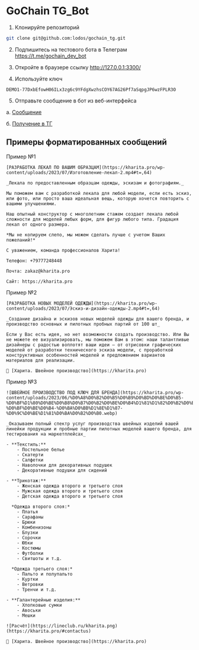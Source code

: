 # GoChain TG_Bot 

1. Клонируйте репозиторий
```bash
git clone git@github.com:lodos/gochain_tg.git
```

2. Подпишитесь на тестового бота в Телеграм https://t.me/gochain_dev_bot

3. Откройте в браузере ссылку
http://127.0.0.1:3300/

4. Используйте ключ
```plaintext
DEMO1-77DxbEfowH06ILx3zg6c9YFdgXwzhsCOY67AG26Pf7aSqpgJP6wzFPLR3O
```
5. Отправьте сообщение в бот из веб-интерфейса

а. [Сообщение](http://store.linecloud.ru/snap/2024-06-19_17-28-32.png)

б. [Получение в ТГ](http://store.linecloud.ru/snap/2024-06-19_17-29-51.png)






## Примеры форматированных сообщений

Пример №1

```plaintext
[РАЗРАБОТКА ЛЕКАЛ ПО ВАШИМ ОБРАЗЦАМ](https://kharita.pro/wp-content/uploads/2023/07/Изготовление-лекал-2.mp4#t=,64)

_Лекала по предоставленным образцам одежды, эскизам и фотографиям._

Мы поможем вам с разработкой лекала для любой модели, если есть эскиз, или фото, или просто ваша идеальная вещь, которую хочется повторить с вашими улучшениями.

Наш опытный конструктор с многолетним стажем создает лекала любой сложности для моделей любых форм, для фигур любого типа. Градация лекал от одного размера.

*Мы не копируем слепо, мы можем сделать лучше с учетом Ваших пожеланий!*

С уважением, команда профессионалов Харита!

Телефон: +79777248448

Почта: zakaz@kharita.pro

Сайт: https://kharita.pro
```


Пример №2

```plaintext
[РАЗРАБОТКА НОВЫХ МОДЕЛЕЙ ОДЕЖДЫ](https://kharita.pro/wp-content/uploads/2023/07/Эскиз-и-дизайн-одежды-2.mp4#t=,64)

_Создание дизайна и эскизов новых моделей одежды для вашего бренда, и производство основных и пилотных пробных партий от 100 шт_

Если у Вас есть идея, но нет возможности создать производство. Или Вы не можете ее визуализировать, мы поможем Вам в этом: наши талантливые дизайнеры с радостью воплотят ваши идеи – от отрисовки графических моделей от разработки технического эскиза модели, с проработкой конструктивных особенностей моделей и предложением вариантов материалов для реализации.

👑 [Харита. Швейное производство](https://kharita.pro)
```


Пример №3

```plaintext
![ШВЕЙНОЕ ПРОИЗВОДСТВО ПОД КЛЮЧ ДЛЯ БРЕНДА](https://kharita.pro/wp-content/uploads/2023/06/%D0%A8%D0%B2%D0%B5%D0%B9%D0%BD%D0%BE%D0%B5-%D0%BF%D1%80%D0%BE%D0%B8%D0%B7%D0%B2%D0%BE%D0%B4%D1%81%D1%82%D0%B2%D0%BE-%D0%BF%D0%BE%D0%B4-%D0%BA%D0%BB%D1%8E%D1%87-%D0%9C%D0%BE%D1%81%D0%BA%D0%B2%D0%B0.webp)

_Оказываем полный спектр услуг производства швейных изделий вашей линейки продукции и пробные партии пилотных моделей вашего бренда, для тестирования на маркетплейсах_

- **Текстиль:**
    - Постельное белье
    - Скатерти
    - Салфетки
    - Наволочки для декоративных подушек
    - Декоративные подушки для сидений

- **Трикотаж:**
    - Женская одежда второго и третьего слоя
    - Мужская одежда второго и третьего слоя
    - Детская одежда второго и третьего слоя

  *Одежда второго слоя:*
    - Платья
    - Сарафаны
    - Брюки
    - Комбенизоны
    - Блузки
    - Сорочки
    - Юбки
    - Костюмы
    - Футболки
    - Свитшоты и т.д.

  *Одежда третьего слоя:*
    - Пальто и полупальто
    - Куртки
    - Ветровки
    - Тренчи и т.д.

- **Галантерейные изделия:**
    - Хлопковые сумки
    - Авоськи
    - Мешки

![Расчёт](https://lineclub.ru/kharita.png)(https://kharita.pro/#contactus)

👑 [Харита. Швейное производство](https://kharita.pro)
```
